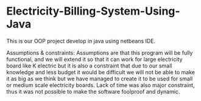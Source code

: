 # Electricity-Billing-System-Using-Java
This is our OOP project develop in java using netbeans IDE.

Assumptions & constraints:
Assumptions are that this program will be fully functional, and we will extend it so that it can work
for large electricity board like K electric but it is also a constraint that due to our small knowledge and less
budget it would be difficult we will not be able to make it as big as we think but we have managed to create
it to be used for small or medium scale electricity boards. Lack of time was also major constraint, thus it was
not possible to make the software foolproof and dynamic.
